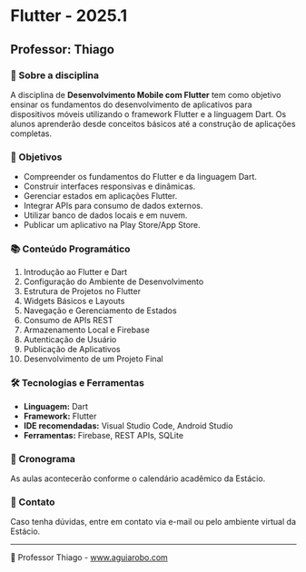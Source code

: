 # Flutter - 2025.1

## Professor: Thiago

### 📌 Sobre a disciplina
A disciplina de **Desenvolvimento Mobile com Flutter** tem como objetivo ensinar os fundamentos do desenvolvimento de aplicativos para dispositivos móveis utilizando o framework Flutter e a linguagem Dart. Os alunos aprenderão desde conceitos básicos até a construção de aplicações completas.

### 🎯 Objetivos
- Compreender os fundamentos do Flutter e da linguagem Dart.
- Construir interfaces responsivas e dinâmicas.
- Gerenciar estados em aplicações Flutter.
- Integrar APIs para consumo de dados externos.
- Utilizar banco de dados locais e em nuvem.
- Publicar um aplicativo na Play Store/App Store.

### 📚 Conteúdo Programático
1. Introdução ao Flutter e Dart
2. Configuração do Ambiente de Desenvolvimento
3. Estrutura de Projetos no Flutter
4. Widgets Básicos e Layouts
5. Navegação e Gerenciamento de Estados
6. Consumo de APIs REST
7. Armazenamento Local e Firebase
8. Autenticação de Usuário
9. Publicação de Aplicativos
10. Desenvolvimento de um Projeto Final

### 🛠️ Tecnologias e Ferramentas
- **Linguagem:** Dart
- **Framework:** Flutter
- **IDE recomendadas:** Visual Studio Code, Android Studio
- **Ferramentas:** Firebase, REST APIs, SQLite

### 📆 Cronograma
As aulas acontecerão conforme o calendário acadêmico da Estácio.

### 📩 Contato
Caso tenha dúvidas, entre em contato via e-mail ou pelo ambiente virtual da Estácio.

---
📌 Professor Thiago - www.aguiarobo.com

